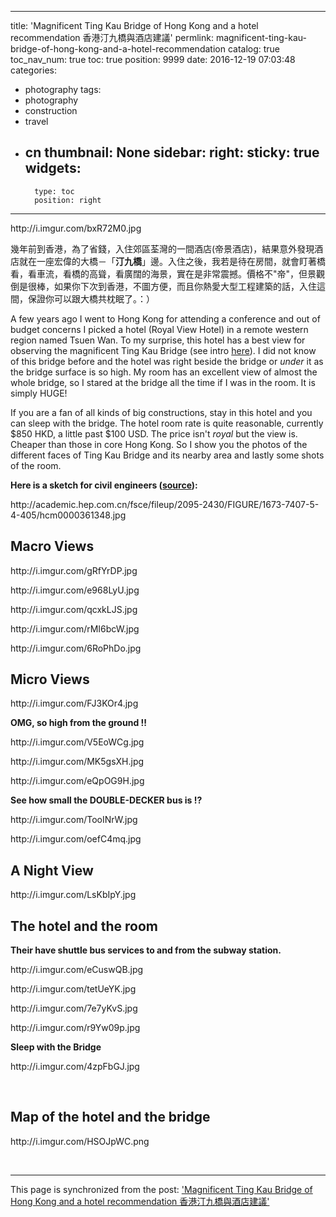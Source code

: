 
---
title: 'Magnificent Ting Kau Bridge of Hong Kong and a hotel recommendation  香港汀九橋與酒店建議'
permlink: magnificent-ting-kau-bridge-of-hong-kong-and-a-hotel-recommendation
catalog: true
toc_nav_num: true
toc: true
position: 9999
date: 2016-12-19 07:03:48
categories:
- photography
tags:
- photography
- construction
- travel
- cn
thumbnail: None
sidebar:
    right:
        sticky: true
widgets:
    -
        type: toc
        position: right
---


<html>
<p>http://i.imgur.com/bxR72M0.jpg</p>
<p>幾年前到香港，為了省錢，入住郊區荃灣的一間酒店(帝景酒店)，結果意外發現酒店就在一座宏偉的大橋－「<strong>汀九橋</strong>」邊。入住之後，我若是待在房間，就會盯著橋看，看車流，看橋的高聳，看廣闊的海景，實在是非常震撼。價格不"帝"，但景觀倒是很棒，如果你下次到香港，不圖方便，而且你熱愛大型工程建築的話，入住這間，保證你可以跟大橋共枕眠了。：）</p>
<p>A few years ago I went to Hong Kong for attending a conference and out of budget concerns I picked a hotel (Royal View Hotel) in a remote western region named Tsuen Wan. To my surprise, this hotel has a best view for observing the magnificent Ting Kau Bridge (see intro <a href="https://en.wikipedia.org/wiki/Ting_Kau_Bridge">here</a>). I did not know of this bridge before and the hotel was right beside the bridge or <em>under </em>it as the bridge surface is so high. My room has an excellent view of almost the whole bridge, so I stared at the bridge all the time if I was in the room. It is simply HUGE!&nbsp;</p>
<p>If you are a fan of all kinds of big constructions, stay in this hotel and you can sleep with the bridge. The hotel room rate is quite reasonable, currently $850 HKD, a little past $100 USD. The price isn't <em>royal </em>but the view is. Cheaper than those in core Hong Kong. So I show you the photos of the different faces of Ting Kau Bridge and its nearby area and lastly some shots of the room.</p>
<p><strong>Here is a sketch for civil engineers (</strong><a href="http://academic.hep.com.cn/fsce/EN/10.1007/s11709-011-0136-4#FigureTableTab"><strong>source</strong></a><strong>):</strong></p>
<p>http://academic.hep.com.cn/fsce/fileup/2095-2430/FIGURE/1673-7407-5-4-405/hcm0000361348.jpg</p>
<h2>Macro Views</h2>
<p>http://i.imgur.com/gRfYrDP.jpg</p>
<p>http://i.imgur.com/e968LyU.jpg</p>
<p>http://i.imgur.com/qcxkLJS.jpg</p>
<p>http://i.imgur.com/rMI6bcW.jpg</p>
<p>http://i.imgur.com/6RoPhDo.jpg&nbsp;</p>
<h2>Micro Views</h2>
<p>http://i.imgur.com/FJ3KOr4.jpg</p>
<p><strong>OMG, so high from the ground !!</strong></p>
<p>http://i.imgur.com/V5EoWCg.jpg</p>
<p>http://i.imgur.com/MK5gsXH.jpg</p>
<p>http://i.imgur.com/eQpOG9H.jpg</p>
<p><strong>See how small the DOUBLE-DECKER bus is !?</strong></p>
<p>http://i.imgur.com/TooINrW.jpg</p>
<p>http://i.imgur.com/oefC4mq.jpg&nbsp;</p>
<h2>A Night View</h2>
<p>http://i.imgur.com/LsKbIpY.jpg</p>
<h2>The hotel and the room</h2>
<p><strong>Their have shuttle bus services to and from the subway station.</strong></p>
<p>http://i.imgur.com/eCuswQB.jpg</p>
<p>http://i.imgur.com/tetUeYK.jpg</p>
<p>http://i.imgur.com/7e7yKvS.jpg</p>
<p>http://i.imgur.com/r9Yw09p.jpg</p>
<p><strong>Sleep with the Bridge</strong></p>
<p>http://i.imgur.com/4zpFbGJ.jpg</p>
<p><br></p>
<h2>Map of the hotel and the bridge</h2>
<p>http://i.imgur.com/HSOJpWC.png&nbsp;</p>
<p><br></p>
</html>

- - -

This page is synchronized from the post: ['Magnificent Ting Kau Bridge of Hong Kong and a hotel recommendation  香港汀九橋與酒店建議'](https://steemit.com/@deanliu/magnificent-ting-kau-bridge-of-hong-kong-and-a-hotel-recommendation)
